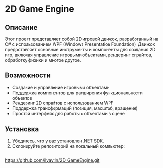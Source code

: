 # 2D Game Engine

## Описание

Этот проект представляет собой 2D игровой движок, разработанный на C# с использованием WPF (Windows Presentation Foundation). Движок предоставляет основные инструменты и компоненты для создания 2D игр, включая управление игровыми объектами, рендеринг спрайтов, обработку физики и многое другое.

## Возможности

- Создание и управление игровыми объектами
- Поддержка компонентов для расширения функциональности объектов
- Рендеринг 2D спрайтов с использованием WPF
- Поддержка трансформаций (позиция, масштаб, вращение)
- Простой интерфейс для работы с объектами в сцене

## Установка

1. Убедитесь, что у вас установлен .NET SDK.
2. Склонируйте репозиторий на локальный компьютер:
   ```bash
  https://github.com/ilyavtln/2D_GameEngine.git
